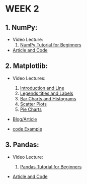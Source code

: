 # WEEK 2
## 1. NumPy:
  * Video Lecture:
      1. [NumPy Tutorial for Beginners](https://www.youtube.com/watch?v=QUT1VHiLmmI)
  * [Article and Code](https://github.com/Shweta0002/ML-winter-mentorship/blob/master/WEEK%202/1_Intro%20to%20numpy.ipynb)
  
  


## 2. Matplotlib:
  * Video Lectures: 
       1. [Introduction and Line](https://www.youtube.com/watch?v=q7Bo_J8x_dw&list=PLQVvvaa0QuDfefDfXb9Yf0la1fPDKluPF)
       2. [Legends titles and Labels](https://www.youtube.com/watch?v=aCULcv_IQYw&list=PLQVvvaa0QuDfefDfXb9Yf0la1fPDKluPF&index=2)
       3. [Bar Charts and Histograms](https://www.youtube.com/watch?v=ZyTO4SwhSeE&list=PLQVvvaa0QuDfefDfXb9Yf0la1fPDKluPF&index=3)
       4. [Scatter Plots](https://www.youtube.com/watch?v=WbTOutpwPHs&list=PLQVvvaa0QuDfefDfXb9Yf0la1fPDKluPF&index=4)
       5. [Pie Charts](https://www.youtube.com/watch?v=Oh2Dkkswy30&list=PLQVvvaa0QuDfefDfXb9Yf0la1fPDKluPF&index=6)
       
   * [Blog/Article](https://towardsdatascience.com/matplotlib-tutorial-learn-basics-of-pythons-powerful-plotting-library-b5d1b8f67596)
   *  [code Example](https://pythonprogramming.net/matplotlib-python-3-basics-tutorial/)
   
   
## 3. Pandas:
  * Video Lecture:
      1. [Pandas Tutorial for Beginners](https://www.youtube.com/watch?v=B42n3Pc-N2A)
      
  * [Article and Code](https://github.com/Shweta0002/ML-winter-mentorship/blob/master/WEEK%202/2_Intro%20to%20pandas.ipynb)
